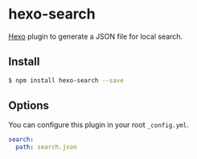# hexo-search

[Hexo](https://hexo.io/) plugin to generate a JSON file for local search.


## Install

``` bash
$ npm install hexo-search --save
```

## Options

You can configure this plugin in your root `_config.yml`.

``` yaml
search:
  path: search.json
```

